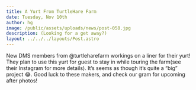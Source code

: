 ```yaml
---
title: A Yurt From TurtleHare Farm
date: Tuesday, Nov 10th
author: hg
image: /public/assets/uploads/news/post-058.jpg
description: (Looking for a get away?)
layout: ../../../layouts/Post.astro
---
```


New DMS members from @turtleharefarm workings on a liner for their yurt! They plan to use this yurt for guest to stay in while touring the farm(see their Instagram for more details). It’s seems as though it’s quite a “big” project 😂. Good luck to these makers, and check our gram for upcoming after photos!
